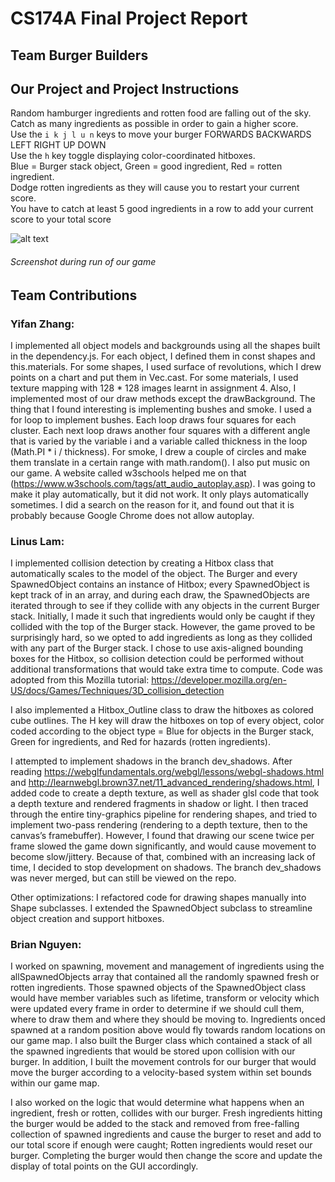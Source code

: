 
# CS174A Final Project Report
## Team Burger Builders
## Our Project and Project Instructions
Random hamburger ingredients and rotten food are falling out of the sky. Catch as many ingredients as possible in order to gain a higher score. <br />
Use the `i k j l u n` keys to move your burger FORWARDS BACKWARDS LEFT RIGHT UP DOWN <br />
Use the `h` key toggle displaying color-coordinated hitboxes. <br />
Blue = Burger stack object, Green = good ingredient, Red = rotten ingredient. <br />
Dodge rotten ingredients as they will cause you to restart your current score. <br />
You have to catch at least 5 good ingredients in a row to add your current score to your total score <br />

![alt text](https://github.com/intro-graphics-master-F19/term-project-team-burger-builders/blob/master/CS174_Final_Project_Gameplay_Screenshot.png)
###### *Screenshot during run of our game*

## Team Contributions
### Yifan Zhang:
I implemented all object models and backgrounds using all the shapes built in the dependency.js. For each object, I defined them in const shapes and this.materials. For some shapes, I used surface of revolutions, which I drew points on a chart and put them in Vec.cast. For some materials, I used texture mapping with 128 * 128 images learnt in assignment 4. Also, I implemented most of our draw methods except the drawBackground. The thing that I found interesting is implementing bushes and smoke. I used a for loop to implement bushes. Each loop draws four squares for each cluster. Each next loop draws another four squares with a different angle that is varied by the variable i and a variable called thickness in the loop (Math.PI * i / thickness). For smoke, I drew a couple of circles and make them translate in a certain range with math.random(). 
I also put music on our game. A website called w3schools helped me on that (https://www.w3schools.com/tags/att_audio_autoplay.asp). I was going to make it play automatically, but it did not work. It only plays automatically sometimes. I did a search on the reason for it, and found out that it is probably because Google Chrome does not allow autoplay. 

### Linus Lam:
I implemented collision detection by creating a Hitbox class that automatically scales to the model of the object. The Burger and every SpawnedObject contains an instance of Hitbox; every SpawnedObject is kept track of in an array, and during each draw, the SpawnedObjects are iterated through to see if they collide with any objects in the current Burger stack. 
Initially, I made it such that ingredients would only be caught if they collided with the top of the Burger stack. However, the game proved to be surprisingly hard, so we opted to add ingredients as long as they collided with any part of the Burger stack. 
I chose to use axis-aligned bounding boxes for the Hitbox, so collision detection could be performed without additional transformations that would take extra time to compute. Code was adopted from this Mozilla tutorial: https://developer.mozilla.org/en-US/docs/Games/Techniques/3D_collision_detection

I also implemented a Hitbox_Outline class to draw the hitboxes as colored cube outlines. The H key will draw the hitboxes on top of every object, color coded according to the object type = Blue for objects in the Burger stack, Green for ingredients, and Red for hazards (rotten ingredients).

I attempted to implement shadows in the branch dev_shadows. After reading https://webglfundamentals.org/webgl/lessons/webgl-shadows.html and http://learnwebgl.brown37.net/11_advanced_rendering/shadows.html, I added code to create a depth texture, as well as shader glsl code that took a depth texture and rendered fragments in shadow or light. I then traced through the entire tiny-graphics pipeline for rendering shapes, and tried to implement two-pass rendering (rendering to a depth texture, then to the canvas’s framebuffer). However, I found that drawing our scene twice per frame slowed the game down significantly, and would cause movement to become slow/jittery. Because of that, combined with an increasing lack of time, I decided to stop development on shadows. The branch dev_shadows was never merged, but can still be viewed on the repo.

Other optimizations:
I refactored code for drawing shapes manually into Shape subclasses.
I extended the SpawnedObject subclass to streamline object creation and support hitboxes.

### Brian Nguyen:
I worked on spawning, movement and management of ingredients using the allSpawnedObjects array that contained all the randomly spawned fresh or rotten ingredients. Those spawned objects of the SpawnedObject class would have member variables such as lifetime, transform or velocity which were updated every frame in order to determine if we should cull them, where to draw them and where they should be moving to. Ingredients onced spawned at a random position above would fly towards random locations on our game map. I also built the Burger class which contained a stack of all the spawned ingredients that would be stored upon collision with our burger. In addition, I built the movement controls for our burger that would move the burger according to a velocity-based system within set bounds within our game map.

I also worked on the logic that would determine what happens when an ingredient, fresh or rotten, collides with our burger. Fresh ingredients hitting the burger would be added to the stack and removed from free-falling collection of spawned ingredients and cause the burger to reset and add to our total score if enough were caught; Rotten ingredients would reset our burger. Completing the burger would then change the score and update the display of total points on the GUI accordingly.
